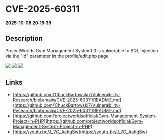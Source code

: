 # CVE-2025-60311

**2025-10-08 20:15:35**

## Description
ProjectWorlds Gym Management System1.0 is vulnerable to SQL Injection via the "id" parameter in the profile/edit.php page

![](https://img.shields.io/static/v1?label=Score&message=8.8&color=red)
![](https://img.shields.io/static/v1?label=Severity&message=HIGH&color=red)
![](https://img.shields.io/static/v1?label=CWE&message=SQL&color=green)

## Links
- [https://github.com/ChuckBartowski7/Vulnerability-Research/blob/main/CVE-2025-60311/README.md](https://github.com/ChuckBartowski7/Vulnerability-Research/blob/main/CVE-2025-60311/README.md)
- [https://github.com/projectworldsofficial/Gym-Management-System-Project-in-PHP](https://github.com/projectworldsofficial/Gym-Management-System-Project-in-PHP)
- [https://youtu.be/J_7G_AahgSw](https://youtu.be/J_7G_AahgSw)
